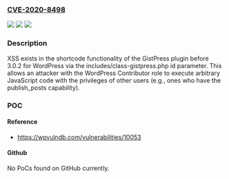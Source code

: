 ### [CVE-2020-8498](https://cve.mitre.org/cgi-bin/cvename.cgi?name=CVE-2020-8498)
![](https://img.shields.io/static/v1?label=Product&message=n%2Fa&color=blue)
![](https://img.shields.io/static/v1?label=Version&message=n%2Fa&color=blue)
![](https://img.shields.io/static/v1?label=Vulnerability&message=n%2Fa&color=brighgreen)

### Description

XSS exists in the shortcode functionality of the GistPress plugin before 3.0.2 for WordPress via the includes/class-gistpress.php id parameter. This allows an attacker with the WordPress Contributor role to execute arbitrary JavaScript code with the privileges of other users (e.g., ones who have the publish_posts capability).

### POC

#### Reference
- https://wpvulndb.com/vulnerabilities/10053

#### Github
No PoCs found on GitHub currently.

